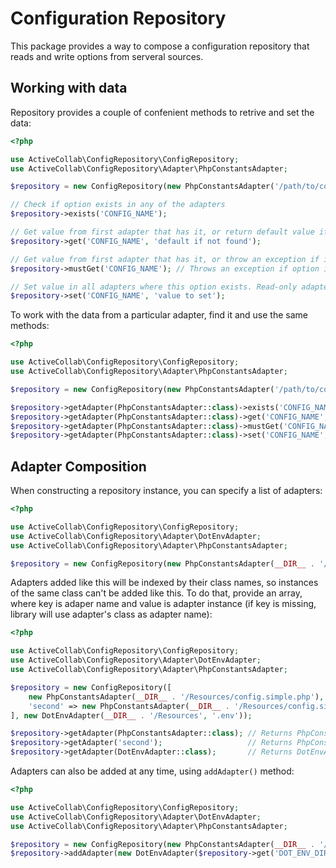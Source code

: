 # Configuration Repository

This package provides a way to compose a configuration repository that reads and write options from serveral sources.

## Working with data

Repository provides a couple of confenient methods to retrive and set the data:

```php
<?php

use ActiveCollab\ConfigRepository\ConfigRepository;
use ActiveCollab\ConfigRepository\Adapter\PhpConstantsAdapter;

$repository = new ConfigRepository(new PhpConstantsAdapter('/path/to/config.php'));

// Check if option exists in any of the adapters
$repository->exists('CONFIG_NAME');

// Get value from first adapter that has it, or return default value if none of the adapters have it
$repository->get('CONFIG_NAME', 'default if not found');

// Get value from first adapter that has it, or throw an exception if it is not found in any adapter
$repository->mustGet('CONFIG_NAME'); // Throws an exception if option is not fpund

// Set value in all adapters where this option exists. Read-only adapters that have this option will throw an exception
$repository->set('CONFIG_NAME', 'value to set');
```

To work with the data from a particular adapter, find it and use the same methods:

```php
<?php

use ActiveCollab\ConfigRepository\ConfigRepository;
use ActiveCollab\ConfigRepository\Adapter\PhpConstantsAdapter;

$repository = new ConfigRepository(new PhpConstantsAdapter('/path/to/config.php'));

$repository->getAdapter(PhpConstantsAdapter::class)->exists('CONFIG_NAME');
$repository->getAdapter(PhpConstantsAdapter::class)->get('CONFIG_NAME', 'default if not found');
$repository->getAdapter(PhpConstantsAdapter::class)->mustGet('CONFIG_NAME'); // Throws an exception if option is not fpund
$repository->getAdapter(PhpConstantsAdapter::class)->set('CONFIG_NAME', 'value to set');
```

## Adapter Composition

When constructing a repository instance, you can specify a list of adapters:

```php
<?php

use ActiveCollab\ConfigRepository\ConfigRepository;
use ActiveCollab\ConfigRepository\Adapter\DotEnvAdapter;
use ActiveCollab\ConfigRepository\Adapter\PhpConstantsAdapter;

$repository = new ConfigRepository(new PhpConstantsAdapter(__DIR__ . '/Resources/config.simple.php'), new DotEnvAdapter(__DIR__ . '/Resources', '.env'));
```

Adapters added like this will be indexed by their class names, so instances of the same class can't be added like this. To do that, provide an array, where key is adaper name and value is adapter instance (if key is missing, library will use adapter's class as adapter name):

```php
<?php

use ActiveCollab\ConfigRepository\ConfigRepository;
use ActiveCollab\ConfigRepository\Adapter\DotEnvAdapter;
use ActiveCollab\ConfigRepository\Adapter\PhpConstantsAdapter;

$repository = new ConfigRepository([
    new PhpConstantsAdapter(__DIR__ . '/Resources/config.simple.php'),
    'second' => new PhpConstantsAdapter(__DIR__ . '/Resources/config.simple.php'),
], new DotEnvAdapter(__DIR__ . '/Resources', '.env'));

$repository->getAdapter(PhpConstantsAdapter::class); // Returns PhpConstantsAdapter instance
$repository->getAdapter('second');                   // Returns PhpConstantsAdapter instance
$repository->getAdapter(DotEnvAdapter::class);       // Returns DotEnvAdapter instance
```

Adapters can also be added at any time, using `addAdapter()` method:

```php
<?php

use ActiveCollab\ConfigRepository\ConfigRepository;
use ActiveCollab\ConfigRepository\Adapter\DotEnvAdapter;
use ActiveCollab\ConfigRepository\Adapter\PhpConstantsAdapter;

$repository = new ConfigRepository(new PhpConstantsAdapter(__DIR__ . '/Resources/config.simple.php'));
$repository->addAdapter(new DotEnvAdapter($repository->get('DOT_ENV_DIR_PATH')));
```
